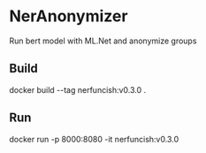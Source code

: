 # NerAnonymizer

Run bert model with ML.Net and anonymize groups

## Build

docker build --tag nerfuncish:v0.3.0 .

## Run

docker run -p 8000:8080 -it nerfuncish:v0.3.0
